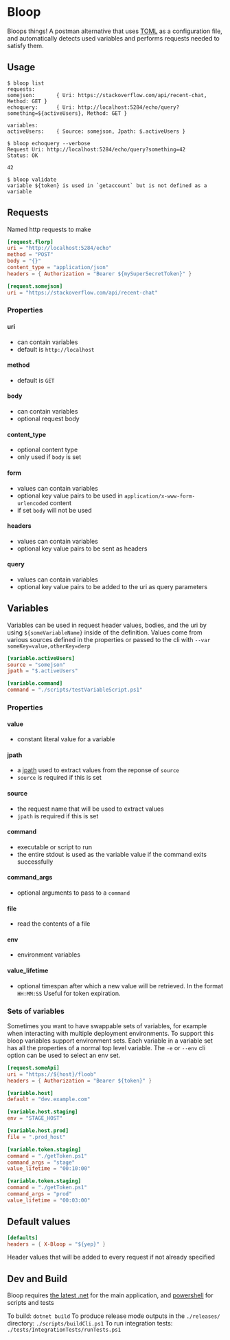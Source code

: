 # Bloop
Bloops things! A postman alternative that uses [TOML](https://toml.io) as a configuration file, and automatically detects used variables and performs requests needed to satisfy them.

## Usage

```console
$ bloop list
requests:
somejson:       { Uri: https://stackoverflow.com/api/recent-chat, Method: GET }
echoquery:      { Uri: http://localhost:5284/echo/query?something=${activeUsers}, Method: GET }

variables:
activeUsers:    { Source: somejson, Jpath: $.activeUsers }
```
```console
$ bloop echoquery --verbose
Request Uri: http://localhost:5284/echo/query?something=42
Status: OK

42
```
```console
$ bloop validate
variable ${token} is used in `getaccount` but is not defined as a variable
```

## Requests
Named http requests to make
```toml
[request.florp]
uri = "http://localhost:5284/echo"
method = "POST"
body = "{}"
content_type = "application/json"
headers = { Authorization = "Bearer ${mySuperSecretToken}" }

[request.somejson]
uri = "https://stackoverflow.com/api/recent-chat"
```
### Properties
#### uri
  * can contain variables
  * default is `http://localhost`
#### method
  * default is `GET`
#### body
  * can contain variables
  * optional request body
#### content_type
  * optional content type
  * only used if `body` is set
#### form
  * values can contain variables
  * optional key value pairs to be used in `application/x-www-form-urlencoded` content
  * if set `body` will not be used
#### headers
  * values can contain variables
  * optional key value pairs to be sent as headers
#### query
  * values can contain variables
  * optional key value pairs to be added to the uri as query parameters

## Variables
Variables can be used in request header values, bodies, and the uri by using `${someVariableName}` inside of the definition. Values come from various sources defined in the properties or passed to the cli with `--var someKey=value,otherKey=derp`
```toml
[variable.activeUsers]
source = "somejson"
jpath = "$.activeUsers"

[variable.command]
command = "./scripts/testVariableScript.ps1"
```

### Properties
#### value
  * constant literal value for a variable
#### jpath
  * a [jpath](https://tools.ietf.org/id/draft-goessner-dispatch-jsonpath-00.html#section-1.3) used to extract values from the reponse of `source`
  * `source` is required if this is set
#### source
  * the request name that will be used to extract values
  * `jpath` is required if this is set
#### command
  * executable or script to run
  * the entire stdout is used as the variable value if the command exits successfully
#### command_args
  * optional arguments to pass to a `command`
#### file
  * read the contents of a file
#### env
  * environment variables
#### value_lifetime
  * optional timespan after which a new value will be retrieved. In the format `HH:MM:SS` Useful for token expiration.

### Sets of variables
Sometimes you want to have swappable sets of variables, for example when interacting with multiple deployment environments. To support this bloop variables support environment sets. Each variable in a variable set has all the properties of a normal top level variable. The `-e` or `--env` cli option can be used to select an env set.
```toml
[request.someApi]
uri = "https://${host}/floob"
headers = { Authorization = "Bearer ${token}" }

[variable.host]
default = "dev.example.com"

[variable.host.staging]
env = "STAGE_HOST"

[variable.host.prod]
file = ".prod_host"

[variable.token.staging]
command = "./getToken.ps1"
command_args = "stage"
value_lifetime = "00:10:00"

[variable.token.staging]
command = "./getToken.ps1"
command_args = "prod"
value_lifetime = "00:03:00"
```

## Default values
```toml
[defaults]
headers = { X-Bloop = "${yep}" }
```
Header values that will be added to every request if not already specified

## Dev and Build
Bloop requires [the latest .net](https://dotnet.microsoft.com/en-us/download) for the main application, and [powershell](https://github.com/PowerShell/PowerShell) for scripts and tests

To build: `dotnet build`
To produce release mode outputs in the `./releases/` directory: `./scripts/buildCli.ps1`
To run integration tests: `./tests/IntegrationTests/runTests.ps1`

